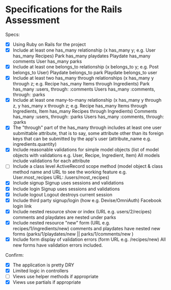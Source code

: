 # Specifications for the Rails Assessment

Specs:
- [x] Using Ruby on Rails for the project
- [x] Include at least one has_many relationship (x has_many y; e.g. User has_many Recipes)
        Park has_many playdates
        Playdate has_many comments
        User has_many parks
- [x] Include at least one belongs_to relationship (x belongs_to y; e.g. Post belongs_to User)
        Playdate belongs_to park
        Playdate belongs_to user
- [x] Include at least two has_many through relationships (x has_many y through z; e.g. Recipe has_many Items through Ingredients)
        Park has_many :users, through: :comments 
        Users has_many :comments, through: :parks
- [x] Include at least one many-to-many relationship (x has_many y through z, y has_many x through z; e.g. Recipe has_many Items through Ingredients, Item has_many Recipes through Ingredients)
        Comments has_many :users, through: :parks
        Users has_many :comments, through: :parks
- [x] The "through" part of the has_many through includes at least one user submittable attribute, that is to say, some attribute other than its foreign keys that can be submitted by the app's user (attribute_name e.g. ingredients.quantity)
- [x] Include reasonable validations for simple model objects (list of model objects with validations e.g. User, Recipe, Ingredient, Item)
        All models include validations for each attribute
- [ ] Include a class level ActiveRecord scope method (model object & class method name and URL to see the working feature e.g. User.most_recipes URL: /users/most_recipes)
- [x] Include signup
        Signup uses sessions and validations
- [x] Include login
        Signup uses sessions and validations
- [x] Include logout
        Logout destroys current session
- [x] Include third party signup/login (how e.g. Devise/OmniAuth)
        Facebook login link
- [x] Include nested resource show or index (URL e.g. users/2/recipes)
        comments and playdates are nested under parks
- [x] Include nested resource "new" form (URL e.g. recipes/1/ingredients/new)
        comments and playdates have nested new forms (parks/1/playdates/new || parks/1/comments/new )
- [x] Include form display of validation errors (form URL e.g. /recipes/new)
        All new forms have validation errors included.

Confirm:
- [x] The application is pretty DRY
- [x] Limited logic in controllers
- [ ] Views use helper methods if appropriate
- [x] Views use partials if appropriate